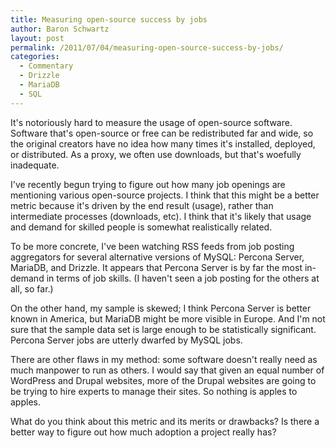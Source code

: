 ```yaml
---
title: Measuring open-source success by jobs
author: Baron Schwartz
layout: post
permalink: /2011/07/04/measuring-open-source-success-by-jobs/
categories:
  - Commentary
  - Drizzle
  - MariaDB
  - SQL
---
```

It's notoriously hard to measure the usage of open-source software. Software that's open-source or free can be redistributed far and wide, so the original creators have no idea how many times it's installed, deployed, or distributed. As a proxy, we often use downloads, but that's woefully inadequate.

I've recently begun trying to figure out how many job openings are mentioning various open-source projects. I think that this might be a better metric because it's driven by the end result (usage), rather than intermediate processes (downloads, etc). I think that it's likely that usage and demand for skilled people is somewhat realistically related.

To be more concrete, I've been watching RSS feeds from job posting aggregators for several alternative versions of MySQL: Percona Server, MariaDB, and Drizzle. It appears that Percona Server is by far the most in-demand in terms of job skills. (I haven't seen a job posting for the others at all, so far.)

On the other hand, my sample is skewed; I think Percona Server is better known in America, but MariaDB might be more visible in Europe. And I'm not sure that the sample data set is large enough to be statistically significant. Percona Server jobs are utterly dwarfed by MySQL jobs.

There are other flaws in my method: some software doesn't really need as much manpower to run as others. I would say that given an equal number of WordPress and Drupal websites, more of the Drupal websites are going to be trying to hire experts to manage their sites. So nothing is apples to apples.

What do you think about this metric and its merits or drawbacks? Is there a better way to figure out how much adoption a project really has?

